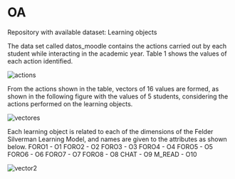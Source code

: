 # OA
Repository with available dataset: Learning objects

The data set called datos_moodle contains the actions carried out by each student while interacting in the academic year. Table 1 shows the values ​​of each action identified.


![actions](https://user-images.githubusercontent.com/129623315/231536852-17f8f6f7-7b65-4e8f-9c1f-6b6f1a16945a.png)

From the actions shown in the table, vectors of 16 values are formed, as shown in the following figure with the values of 5 students, considering the actions performed on the learning objects.

![vectores](https://user-images.githubusercontent.com/129623315/231576244-293e6706-01f3-4892-95e0-f7bb8b4191fc.png)

Each learning object is related to each of the dimensions of the Felder Silverman Learning Model, and names are given to the attributes as shown below.
FORO1 - O1
FORO2 - O2
FORO3 - O3
FORO4 - O4
FORO5 - O5
FORO6 - O6
FORO7 - O7
FORO8 - O8
CHAT - O9
M_READ - O10

![vector2](https://user-images.githubusercontent.com/129623315/231578345-26469adf-9c38-4e7e-a6b5-e3644c82eb6c.png)
